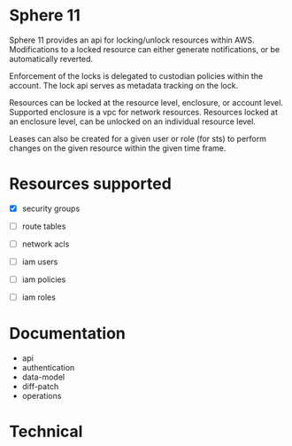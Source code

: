 # Sphere 11

Sphere 11 provides an api for locking/unlock resources within
AWS. Modifications to a locked resource can either generate
notifications, or be automatically reverted.

Enforcement of the locks is delegated to custodian policies
within the account. The lock api serves as metadata tracking
on the lock.

Resources can be locked at the resource level, enclosure, or account
level. Supported enclosure is a vpc for network resources. Resources
locked at an enclosure level, can be unlocked on an individual
resource level.

Leases can also be created for a given user or role (for sts) to
perform changes on the given resource within the given time frame.

# Resources supported

- [x] security groups
- [ ] route tables
- [ ] network acls
- [ ] iam users
- [ ] iam policies
- [ ] iam roles


# Documentation

- api
- authentication
- data-model
- diff-patch
- operations

# Technical




